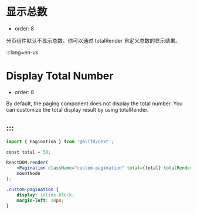 # 显示总数

-   order: 8

分页组件默认不显示总数，你可以通过 totalRender 自定义总数的显示结果。

:::lang=en-us
# Display Total Number

-   order: 8

By default, the paging component does not display the total number. You can customize the total display result by using totalRender.

:::
---

````jsx
import { Pagination } from '@alifd/next';

const total = 50;

ReactDOM.render(
    <Pagination className="custom-pagination" total={total} totalRender={total => `Total: ${total}`} />,
    mountNode
);
````

````css
.custom-pagination {
    display: inline-block;
    margin-left: 10px;
}
````
